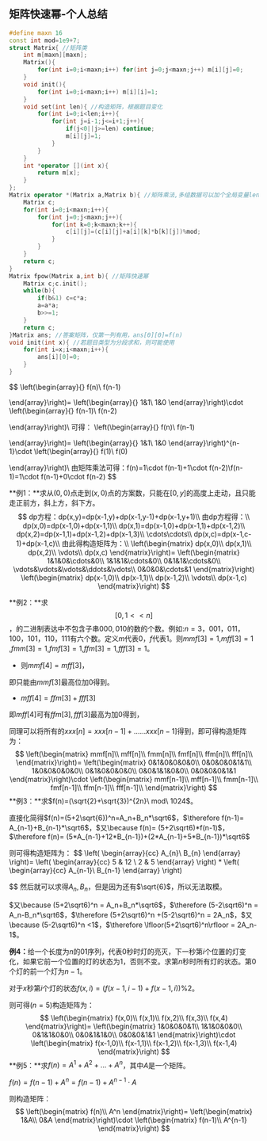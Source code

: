 ## 矩阵快速幂-个人总结

```cpp
#define maxn 16 
const int mod=1e9+7;
struct Matrix{ //矩阵类
    int m[maxn][maxn];
    Matrix(){
        for(int i=0;i<maxn;i++) for(int j=0;j<maxn;j++) m[i][j]=0;
    }
    void init(){
        for(int i=0;i<maxn;i++) m[i][i]=1;
    }
    void set(int len){ //构造矩阵，根据题目变化
        for(int i=0;i<len;i++){
            for(int j=i-1;j<=i+1;j++){
                if(j<0||j>=len) continue;
                m[i][j]=1;
            }
        }
    }
    int *operator [](int x){
        return m[x];
    }
};
Matrix operator *(Matrix a,Matrix b){ //矩阵乘法,多组数据可以加个全局变量len控制矩阵大小O(len^3)
    Matrix c;
    for(int i=0;i<maxn;i++){
        for(int j=0;j<maxn;j++){
            for(int k=0;k<maxn;k++){
                c[i][j]=(c[i][j]+a[i][k]*b[k][j])%mod;
            }
        }
    }
    return c;
}
Matrix fpow(Matrix a,int b){ //矩阵快速幂
    Matrix c;c.init();
    while(b){
        if(b&1) c=c*a;
        a=a*a;
        b>>=1;
    }
    return c;
}Matrix ans; //答案矩阵，仅第一列有用，ans[0][0]=f(n)
void init(int x){ //若题目类型为分段求和，则可能使用
    for(int i=x;i<maxn;i++){
        ans[i][0]=0;
    }
}
```

$$
\left(\begin{array}{}
f(n)\\
f(n-1)

\end{array}\right)=
\left(\begin{array}{}
1&1\\
1&0
\end{array}\right)\cdot
\left(\begin{array}{}
f(n-1)\\
f(n-2)

\end{array}\right)\\
可得：
\left(\begin{array}{}
f(n)\\
f(n-1)

\end{array}\right)=
\left(\begin{array}{}
1&1\\
1&0
\end{array}\right)^{n-1}\cdot
\left(\begin{array}{}
f(1)\\
f(0)

\end{array}\right)\\
由矩阵乘法可得：f(n)=1\cdot f(n-1)+1\cdot f(n-2)\\f(n-1)=1\cdot f(n-1)+0\cdot f(n-2)
$$

**例1：**求从$(0,0)$点走到$(x,0)$点的方案数，只能在$[0,y]$的高度上走动，且只能走正前方，斜上方，斜下方。
$$
dp方程：dp(x,y)=dp(x-1,y)+dp(x-1,y-1)+dp(x-1,y+1)\\
由dp方程得：\\
dp(x,0)=dp(x-1,0)+dp(x-1,1)\\
dp(x,1)=dp(x-1,0)+dp(x-1,1)+dp(x-1,2)\\
dp(x,2)=dp(x-1,1)+dp(x-1,2)+dp(x-1,3)\\
\cdots\cdots\\
dp(x,c)=dp(x-1,c-1)+dp(x-1,c)\\
由此得构造矩阵为：\\
\left(\begin{matrix}
dp(x,0)\\
dp(x,1)\\
dp(x,2)\\
\vdots\\
dp(x,c)
\end{matrix}\right)=
\left(\begin{matrix}
1&1&0&\cdots&0\\
1&1&1&\cdots&0\\
0&1&1&\cdots&0\\
\vdots&\vdots&\vdots&\ddots&\vdots\\
0&0&0&\cdots&1
\end{matrix}\right)
\left(\begin{matrix}
dp(x-1,0)\\
dp(x-1,1)\\
dp(x-1,2)\\
\vdots\\
dp(x-1,c)
\end{matrix}\right)
$$

**例2：**求$$[0,1<<n]​$$，的二进制表达中不包含子串$000,010​$的数的个数。例如:$n=3，001，011，100，101，110，111​$有六个数。定义$m​$代表$0​$，$f​$代表$1​$。则$mmf[3]=1​$,$mff[3]=1​$,$fmm[3]=1​$,$fmf[3]=1​$,$ffm[3]=1​$,$fff[3]=1​$。

- 则$mmf[4]=mff[3]$，

即只能由$mmf[3]$最高位加$0$得到。

- $mff[4]=ffm[3]+fff[3]$

即$mff[4]​$可有$ffm[3],fff[3]​$最高为加$0​$得到，

同理可以将所有的$xxx[n]=xxx[n-1]+……xxx[n-1]$得到，即可得构造矩阵为：
$$
\left(\begin{matrix}
mmf[n]\\
mff[n]\\
fmm[n]\\
fmf[n]\\
ffm[n]\\
fff[n]\\
\end{matrix}\right)=
\left(\begin{matrix}
0&1&0&0&0&0\\
0&0&0&0&1&1\\
1&0&0&0&0&0\\
0&1&0&0&0&0\\
0&0&1&1&0&0\\
0&0&0&0&1&1
\end{matrix}\right)\cdot
\left(\begin{matrix}
mmf[n-1]\\
mff[n-1]\\
fmm[n-1]\\
fmf[n-1]\\
ffm[n-1]\\
fff[n-1]\\
\end{matrix}\right)
$$
**例3：**求$f(n)=(\sqrt{2}+\sqrt{3})^{2n}\ mod\ 1024$。

直接化简得$f(n)=(5+2\sqrt{6})^n=A_n+B_n*\sqrt6$，$\therefore f(n-1)= A_{n-1}+B_{n-1}*\sqrt6$，$又\because f(n)= (5+2\sqrt6)*f(n-1)$，$\therefore f(n)= (5*A_{n-1}+12*B_{n-1})+(2*A_{n-1}+5*B_{n-1})*\sqrt6$

则可得构造矩阵为：
$$
\left(
\begin{array}{cc}
A_{n}\\
B_{n}
\end{array}
\right)=
\left( 
\begin{array}{cc}
5 & 12 \\
2 & 5 
\end{array} 
\right)
*
\left(
\begin{array}{cc}
A_{n-1}\\
B_{n-1}
\end{array}
\right)
$$
然后就可以求得$A_n,B_n$，但是因为还有$\sqrt{6}$，所以无法取模。

$又\because (5+2\sqrt6)^n = A_n+B_n*\sqrt6$，$\therefore (5-2\sqrt6)^n = A_n-B_n*\sqrt6$，$\therefore (5+2\sqrt6)^n +(5-2\sqrt6)^n = 2A_n$，$又\because (5-2\sqrt6)^n <1$，$\therefore \lfloor(5+2\sqrt6)^n\rfloor = 2A_n-1$。

**例4：**​给一个长度为​$n$的​$01$序列，代表​$0$秒时灯的亮灭，下一秒第​$i$个位置的灯变化，如果它前一个位置的灯的状态为​$1$，否则不变。求第​$n$秒时所有灯的状态。第​$0$个灯的前一个灯为​$n-1$。

对于$x​$秒第$i​$个灯的状态$f(x,i)=\Big(f(x-1,i-1)+f(x-1,i)\Big)\%2​$。

则可得$(n=5)$构造矩阵为：
$$
\left(\begin{matrix}
f(x,0)\\
f(x,1)\\
f(x,2)\\
f(x,3)\\
f(x,4)
\end{matrix}\right)=
\left(\begin{matrix}
1&0&0&0&1\\
1&1&0&0&0\\
0&1&1&0&0\\
0&0&1&1&0\\
0&0&0&1&1
\end{matrix}\right)\cdot
\left(\begin{matrix}
f(x-1,0)\\
f(x-1,1)\\
f(x-1,2)\\
f(x-1,3)\\
f(x-1,4)
\end{matrix}\right)
$$
**例5：**求$f(n)=A^1+A^2+\dots+A^n$，其中$A​$是一个矩阵。

$f(n)=f(n-1)+A^n=f(n-1)+A^{n-1}\cdot A$

则构造矩阵：
$$
\left(\begin{matrix}
f(n)\\
A^n
\end{matrix}\right)=
\left(\begin{matrix}
1&A\\
0&A
\end{matrix}\right)\cdot
\left(\begin{matrix}
f(n-1)\\
A^{n-1}
\end{matrix}\right)
$$
